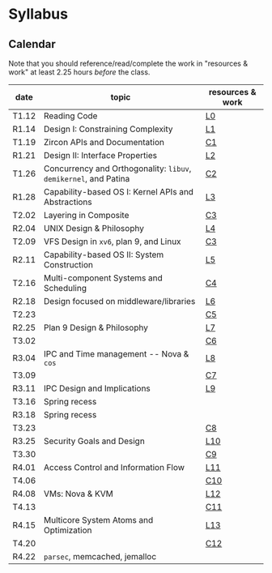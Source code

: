 # Syllabus

## Calendar

Note that you should reference/read/complete the work in "resources & work" at least 2.25 hours *before* the class.

| date  | topic                                                            | resources & work                                                     |
| ---   | ---                                                              | ---                                                                  |
| T1.12 | Reading Code                                                     | [L0](./work.md#l0-reading-code)                                      |
| R1.14 | Design I: Constraining Complexity                                | [L1](./work.md#l1-constraining-system-complexity)                    |
| T1.19 | Zircon APIs and Documentation                                    | [C1](./work.md#c1-reading-documentation-event-management-and-zircon) |
| R1.21 | Design II: Interface Properties                                  | [L2](./work.md#l2-interface-properties)                              |
| T1.26 | Concurrency and Orthogonality: `libuv`, `demikernel`, and Patina | [C2](./work.md#c2-concurrency-on-servers)                            |
| R1.28 | Capability-based OS I: Kernel APIs and Abstractions              | [L3](./work.md#l3-capability-based-os-design-i)                      |
| T2.02 | Layering in Composite                                            | [C3](./work.md)                                                      |
| R2.04 | UNIX Design & Philosophy                                         | [L4](./work.md)                                                      |
| T2.09 | VFS Design in `xv6`, plan 9, and Linux                           | [C3](./work.md)                                                      |
| R2.11 | Capability-based OS II: System Construction                      | [L5](./work.md)                                                      |
| T2.16 | Multi-component Systems and Scheduling                           | [C4](./work.md)                                                      |
| R2.18 | Design focused on middleware/libraries                           | [L6](./work.md)                                                      |
| T2.23 |                                                                  | [C5](./work.md)                                                      |
| R2.25 | Plan 9 Design & Philosophy                                       | [L7](./work.md)                                                      |
| T3.02 |                                                                  | [C6](./work.md)                                                      |
| R3.04 | IPC and Time management -- Nova & `cos`                          | [L8](./work.md)                                                      |
| T3.09 |                                                                  | [C7](./work.md)                                                      |
| R3.11 | IPC Design and Implications                                      | [L9](./work.md)                                                      |
| T3.16 | Spring recess                                                    |                                                                      |
| R3.18 | Spring recess                                                    |                                                                      |
| T3.23 |                                                                  | [C8](./work.md)                                                      |
| R3.25 | Security Goals and Design                                        | [L10](./work.md)                                                     |
| T3.30 |                                                                  | [C9](./work.md)                                                      |
| R4.01 | Access Control and Information Flow                              | [L11](./work.md)                                                     |
| T4.06 |                                                                  | [C10](./work.md)                                                     |
| R4.08 | VMs: Nova & KVM                                                  | [L12](./work.md)                                                     |
| T4.13 |                                                                  | [C11](./work.md)                                                     |
| R4.15 | Multicore System Atoms and Optimization                          | [L13](./work.md)                                                     |
| T4.20 |                                                                  | [C12](./work.MD)                                                     |
| R4.22 | `parsec`, memcached, jemalloc                                    |                                                                      |
